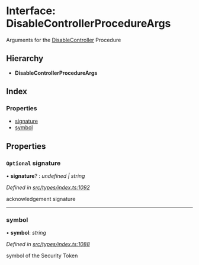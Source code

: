 # Interface: DisableControllerProcedureArgs

Arguments for the [DisableController](../enums/_types_index_.proceduretype.md#disablecontroller) Procedure

## Hierarchy

* **DisableControllerProcedureArgs**

## Index

### Properties

* [signature](_types_index_.disablecontrollerprocedureargs.md#optional-signature)
* [symbol](_types_index_.disablecontrollerprocedureargs.md#symbol)

## Properties

### `Optional` signature

• **signature**? : *undefined | string*

*Defined in [src/types/index.ts:1092](https://github.com/PolymathNetwork/polymath-sdk/blob/e8bbc1e/src/types/index.ts#L1092)*

acknowledgement signature

___

###  symbol

• **symbol**: *string*

*Defined in [src/types/index.ts:1088](https://github.com/PolymathNetwork/polymath-sdk/blob/e8bbc1e/src/types/index.ts#L1088)*

symbol of the Security Token
